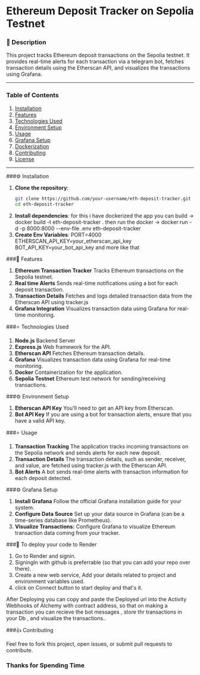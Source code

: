 # **Ethereum Deposit Tracker on Sepolia Testnet**


### 🎯 Description
This project tracks Ethereum deposit transactions on the Sepolia testnet. It provides real-time alerts for each transaction via a telegram bot, fetches transaction details using the Etherscan API, and visualizes the transactions using Grafana.

---

### Table of Contents
1. [Installation](#installation)
2. [Features](#features)
3. [Technologies Used](#technologies-used)
4. [Environment Setup](#environment-setup)
5. [Usage](#usage)
6. [Grafana Setup](#grafana-setup)
7. [Dockerization](#dockerization)
8. [Contributing](#contributing)
9. [License](#license)

---

###⚙️ Installation

1. **Clone the repository**:
   ```bash
   git clone https://github.com/your-username/eth-deposit-tracker.git
   cd eth-deposit-tracker
2. **Install dependencies**:
    for this i have dockerized the app
    you can build -> docker build -t eth-deposit-tracker .
    then run the docker -> docker run -d -p 8000:8000 --env-file .env eth-deposit-tracker
3. **Create Env Variables**:
    PORT=4000
    ETHERSCAN_API_KEY=your_etherscan_api_key
    BOT_API_KEY=your_bot_api_key and more like that

###🎯 Features

1. **Ethereum Transaction Tracker**
    Tracks Ethereum transactions on the Sepolia testnet.
2. **Real time Alerts**
    Sends real-time notifications using a bot for each deposit transaction.
3. **Transaction Details**
    Fetches and logs detailed transaction data from the Etherscan API using tracker.js
4. **Grafana Integration**
    Visualizes transaction data using Grafana for real-time monitoring.

###⭐️ Technologies Used

1. **Node.js**
    Backend Server
2. **Express.js**
    Web framework for the API.
3. **Etherscan API**
    Fetches Ethereum transaction details.
4. **Grafana**
    Visualizes transaction data using Grafana for real-time monitoring.
5. **Docker**
    Containerization for the application.
6. **Sepolia Testnet**
    Ethereum test network for sending/receiving transactions.

###⚙️ Environment Setup

1. **Etherscan API Key**
    You'll need to get an API key from Etherscan.
2. **Bot API Key**
    If you are using a bot for transaction alerts, ensure that you have a valid API key.

###⭐️ Usage

1. **Transaction Tracking**
    The application tracks incoming transactions on the Sepolia network and sends alerts for each new deposit.
2. **Transaction Details**
    The transaction details, such as sender, receiver, and value, are fetched using tracker.js with the Etherscan API.
3. **Bot Alerts**
    A bot sends real-time alerts with transaction information for each deposit detected.

###⚙️ Grafana Setup

1. **Install Grafana**
    Follow the official Grafana installation guide for your system.
2. **Configure Data Source**
    Set up your data source in Grafana (can be a time-series database like Prometheus).
3. **Visualize Transactions:**
    Configure Grafana to visualize Ethereum transaction data coming from your tracker.

###🎯 To deploy your code to Render

1. Go to Render and signin.
2. SigningIn with github is preferrable (so that you can add your repo over there).
3. Create a new web service, Add your details related to project and environment variables used.
4. click on Connect button to start deploy and that's it.

After Deploying you can copy and paste the Deployed url into the Activity Webhooks of Alchemy with contract address, so that on making a transaction you can recieve the bot messages , store thr transactions in your Db , and visualize the transactions..

###👍  Contributing

Feel free to fork this project, open issues, or submit pull requests to contribute.

### Thanks for Spending Time

